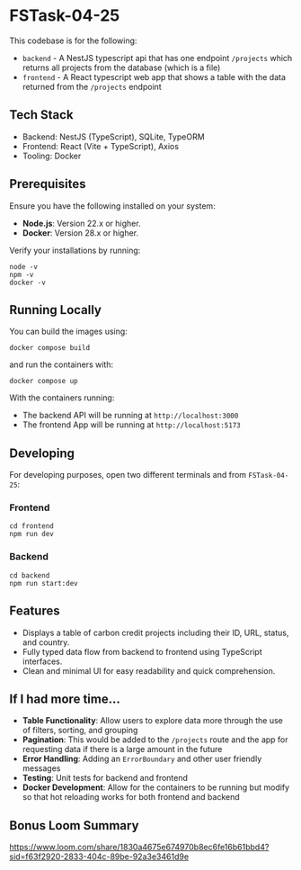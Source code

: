 # FSTask-04-25

This codebase is for the following:

- `backend` - A NestJS typescript api that has one endpoint `/projects` which returns all projects from the database (which is a file)
- `frontend` - A React typescript web app that shows a table with the data returned from the `/projects` endpoint

## Tech Stack

- Backend: NestJS (TypeScript), SQLite, TypeORM
- Frontend: React (Vite + TypeScript), Axios
- Tooling: Docker

## Prerequisites

Ensure you have the following installed on your system:

- **Node.js**: Version 22.x or higher.
- **Docker**: Version 28.x or higher.

Verify your installations by running:

```
node -v
npm -v
docker -v
```

## Running Locally

You can build the images using:

```
docker compose build
```

and run the containers with:

```
docker compose up
```

With the containers running:

- The backend API will be running at `http://localhost:3000`
- The frontend App will be running at `http://localhost:5173`

## Developing

For developing purposes, open two different terminals and from `FSTask-04-25`:

### Frontend

```
cd frontend
npm run dev
```

### Backend

```
cd backend
npm run start:dev
```

## Features

- Displays a table of carbon credit projects including their ID, URL, status, and country.
- Fully typed data flow from backend to frontend using TypeScript interfaces.
- Clean and minimal UI for easy readability and quick comprehension.

## If I had more time...

- **Table Functionality**: Allow users to explore data more through the use of filters, sorting, and grouping
- **Pagination**: This would be added to the `/projects` route and the app for requesting data if there is a large amount in the future
- **Error Handling**: Adding an `ErrorBoundary` and other user friendly messages
- **Testing**: Unit tests for backend and frontend
- **Docker Development**: Allow for the containers to be running but modify so that hot reloading works for both frontend and backend

## Bonus Loom Summary

https://www.loom.com/share/1830a4675e674970b8ec6fe16b61bbd4?sid=f63f2920-2833-404c-89be-92a3e3461d9e
